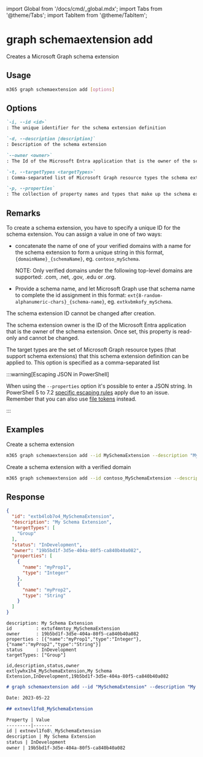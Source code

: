 <!-- DISCLAIMER: All secrets, passwords, and sensitive values in this document are examples only and not real credentials. -->
import Global from '/docs/cmd/_global.mdx';
import Tabs from '@theme/Tabs';
import TabItem from '@theme/TabItem';

# graph schemaextension add

Creates a Microsoft Graph schema extension

## Usage

```sh
m365 graph schemaextension add [options]
```

## Options

```md definition-list
`-i, --id <id>`
: The unique identifier for the schema extension definition

`-d, --description [description]`
: Description of the schema extension

`--owner <owner>`
: The Id of the Microsoft Entra application that is the owner of the schema extension

`-t, --targetTypes <targetTypes>`
: Comma-separated list of Microsoft Graph resource types the schema extension targets

`-p, --properties`
: The collection of property names and types that make up the schema extension definition formatted as a JSON string
```

<Global />

## Remarks

To create a schema extension, you have to specify a unique ID for the schema extension. You can assign a value in one of two ways:

- concatenate the name of one of your verified domains with a name for the schema extension to form a unique string in this format, `{domainName}_{schemaName}`, eg. `contoso_mySchema`.

    NOTE: Only verified domains under the following top-level domains are supported: .com, .net, .gov, .edu or .org.

- Provide a schema name, and let Microsoft Graph use that schema name to complete the id assignment in this format: `ext{8-random-alphanumeric-chars}_{schema-name}`, eg. `extkvbmkofy_mySchema`.

The schema extension ID cannot be changed after creation.

The schema extension owner is the ID of the Microsoft Entra application that is the owner of the schema extension. Once set, this property is read-only and cannot be changed.

The target types are the set of Microsoft Graph resource types (that support schema extensions) that this schema extension definition can be applied to. This option is specified as a comma-separated list

:::warning[Escaping JSON in PowerShell]

When using the `--properties` option it's possible to enter a JSON string. In PowerShell 5 to 7.2 [specific escaping rules](./../../../user-guide/using-cli.mdx#escaping-double-quotes-in-powershell) apply due to an issue. Remember that you can also use [file tokens](./../../../user-guide/using-cli.mdx#EXAMPLE_SECRET_VALUE_PLACEHOLDER) instead.

:::

## Examples

Create a schema extension

```sh
m365 graph schemaextension add --id MySchemaExtension --description "My Schema Extension" --targetTypes Group --owner 62375ab9-6b52-47ed-826b-58e47e0e304b --properties '[{"name":"myProp1","type":"Integer"},{"name":"myProp2","type":"String"}]'
```

Create a schema extension with a verified domain

```sh
m365 graph schemaextension add --id contoso_MySchemaExtension --description "My Schema Extension" --targetTypes Group --owner 62375ab9-6b52-47ed-826b-58e47e0e304b --properties '[{"name":"myProp1","type":"Integer"},{"name":"myProp2","type":"String"}]'
```

## Response

<Tabs>
  <TabItem value="JSON">

  ```json
  {
    "id": "extb4lob7o4_MySchemaExtension",
    "description": "My Schema Extension",
    "targetTypes": [
      "Group"
    ],
    "status": "InDevelopment",
    "owner": "19b5bd1f-3d5e-404a-80f5-ca840b40a082",
    "properties": [
      {
        "name": "myProp1",
        "type": "Integer"
      },
      {
        "name": "myProp2",
        "type": "String"
      }
    ]
  }
  ```

  </TabItem>
  <TabItem value="Text">

  ```text
  description: My Schema Extension
  id         : extuf4mntoy_MySchemaExtension
  owner      : 19b5bd1f-3d5e-404a-80f5-ca840b40a082
  properties : [{"name":"myProp1","type":"Integer"},{"name":"myProp2","type":"String"}]
  status     : InDevelopment
  targetTypes: ["Group"]
  ```

  </TabItem>
  <TabItem value="CSV">

  ```csv
  id,description,status,owner
  extlywhx1h4_MySchemaExtension,My Schema Extension,InDevelopment,19b5bd1f-3d5e-404a-80f5-ca840b40a082
  ```

  </TabItem>
  <TabItem value="Markdown">

  ```md
  # graph schemaextension add --id "MySchemaExtension" --description "My Schema Extension" --targetTypes "Group" --owner "19b5bd1f-3d5e-404a-80f5-ca840b40a082" --properties "[{"name":"myProp1","type":"Integer"},{"name":"myProp2","type":"String"}]"

  Date: 2023-05-22

  ## extnevl1fo8_MySchemaExtension

  Property | Value
  ---------|-------
  id | extnevl1fo8\_MySchemaExtension
  description | My Schema Extension
  status | InDevelopment
  owner | 19b5bd1f-3d5e-404a-80f5-ca840b40a082
  ```

  </TabItem>
</Tabs>
